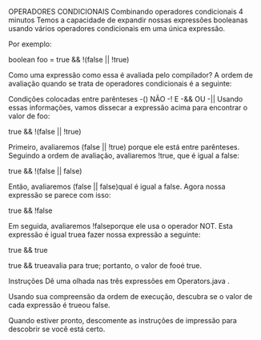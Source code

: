 OPERADORES CONDICIONAIS
Combinando operadores condicionais
4 minutos
Temos a capacidade de expandir nossas expressões booleanas usando vários operadores condicionais em uma única expressão.

Por exemplo:

boolean foo = true && !(false || !true)

Como uma expressão como essa é avaliada pelo compilador? A ordem de avaliação quando se trata de operadores condicionais é a seguinte:

Condições colocadas entre parênteses -()
NÃO -!
E -&&
OU -||
Usando essas informações, vamos dissecar a expressão acima para encontrar o valor de foo:

true && !(false || !true)

Primeiro, avaliaremos (false || !true) porque ele está entre parênteses. Seguindo a ordem de avaliação, avaliaremos !true, que é igual a false:

true && !(false || false)

Então, avaliaremos (false || false)qual é igual a false. Agora nossa expressão se parece com isso:

true && !false

Em seguida, avaliaremos !falseporque ele usa o operador NOT. Esta expressão é igual truea fazer nossa expressão a seguinte:

true && true

true && trueavalia para true; portanto, o valor de fooé true.

Instruções
Dê uma olhada nas três expressões em Operators.java .

Usando sua compreensão da ordem de execução, descubra se o valor de cada expressão é trueou false.

Quando estiver pronto, descomente as instruções de impressão para descobrir se você está certo.